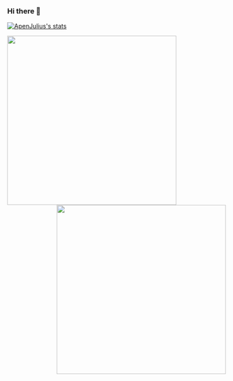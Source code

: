 ### Hi there 👋

[![ApenJulius's stats]()](https://github.com/apenjulius/github-readme-stats)

<p align=center>
  <div align=center>
    <a href="https://github.com/denvercoder1/github-readme-streak-stats" title="Go to Source">
      <img align="left" width=390 src="https://github-readme-stats-apenjulius-projects.vercel.app/api?username=apenjulius&include_all_commits=true&show_icons=true&theme=transparent"/>
    </a>
    <a href="https://github.com/anuraghazra/github-readme-stats" title="Go to Source">
      <img align="right" width=390 src="" />
    </a>
  </div>
  <br><br><br><br><br><br><br><br><br>
  <div align=center>
    <a href="https://github.com/anuraghazra/github-readme-stats">
      <img width=325 align="center" src=" />
    </a>
  </div>
  <br>
</p>
